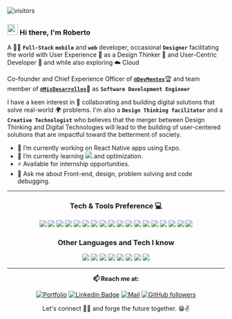 ![visitors](https://visitor-badge.laobi.icu/badge?page_id=rrQuintana.rrQuintana)

### <img src="https://raw.githubusercontent.com/iampavangandhi/iampavangandhi/master/gifs/Hi.gif" width="25px"> Hi there, I'm Roberto 

A 👨‍💻 **`Full-Stack`** **`mobile`** and **`web`** developer, occasional **`Designer`** facilitating the world with User Experience 🧐 as a Design Thinker 💭 and User-Centric Developer 💯 and while also exploring ☁️ Cloud

Co-founder and Chief Experience Officer of [**`@DevMentes`**](https://devmentes.com)🏆 and team member of [**`@MisDesarrollos`**](https://www.linkedin.com/company/misdesarrollos/mycompany/)💼 as **`Software Development Engineer`**

I have a keen interest in 🤝 collaborating and building digital solutions that solve real-world 🌍 problems. I'm also a **`Design Thinking facilitator`** and a **`Creative Technologist`** who believes that the merger between Design Thinking and Digital Technologies will lead to the building of user-centered solutions that are impactful toward the betterment of society.

- 🔭 I’m currently working on React Native apps using Expo.
- 🌱 I’m currently learning <img src="https://img.shields.io/badge/-Typescript-3178C6?style=flat&logo=typescript&logoColor=ffffff"> and optimization.
- ⚡ Available for internship opportunities.
- 💬 Ask me about Front-end, design, problem solving and code debugging.

---

<div align="center">

### Tech & Tools Preference 💻

<img src = "https://img.shields.io/badge/-HTML5-000?style=flat&logo=html5&logoColor=E34F26"> <img src = "https://img.shields.io/badge/-CSS3-000?style=flat&logo=css3&logoColor=1572B6">
<img src="https://img.shields.io/badge/-JavaScript-000?style=flat&logo=javascript&logoColor=eed718"> 
<img src="https://img.shields.io/badge/-React-000000?style=flat&logo=react&logoColor=00c8ff">
<img src="https://img.shields.io/badge/-React Native-000000?style=flat&logo=react&logoColor=00c8ff">
<img src="https://img.shields.io/badge/-Expo-000?style=flat&logo=expo&logoColor=fff">
<img src="https://img.shields.io/badge/-NextJs-000?style=flat&logo=next.js&logoColor=fff">
<img src="https://img.shields.io/badge/-MongoDB-000?style=flat&logo=mongodb&logoColor=4DB33D">
<img src="https://img.shields.io/badge/-MySQL-000?style=flat&logo=mysql&logoColor=F29111">
<img src="https://img.shields.io/badge/-PostgreSQL-000?style=flat&logo=postgresql&logoColor=4169E1">
<img src="https://img.shields.io/badge/ExpressJs-000?style=flat&logo=express&logoColor=fff">
<img src="https://img.shields.io/badge/-NodeJs-000?style=flat&logo=Node.js&logoColor=3C873A">
<img src="https://img.shields.io/badge/-Firebase-000?style=flat&logo=firebase&logoColor=FFA611">
<img src="https://img.shields.io/badge/-Adobe Illustrator-000000?style=flat&logo=adobeillustrator&logoColor=FF9A00">
<img src="https://img.shields.io/badge/-Tailwind CSS-000?style=flat&logo=tailwindcss&logoColor=06B6D4">
<img src="https://img.shields.io/badge/-Sass-000?style=flat&logo=sass&logoColor=cc6699">
<img src="https://img.shields.io/badge/-Bootstrap-000?style=flat&logo=bootstrap&logoColor=563D7C">
<img src="https://img.shields.io/badge/-MUI-000?style=flat&logo=mui&logoColor=007FFF">

### Other Languages and Tech I know
<img src="http://img.shields.io/badge/-Java-000?style=flat&logo=java&logoColor=F89820"> <img src="https://img.shields.io/badge/-C-000?style=flat&logo=c&logoColor=#A8B9CC"> <img src="https://img.shields.io/badge/-C++-000?style=flat&logo=cplusplus&logoColor=00599C"> <img src="https://img.shields.io/badge/-C sharp-000?style=flat&logo=csharp&logoColor=239120"> <img src="https://img.shields.io/badge/-Python-000?style=flat&logo=python&logoColor=#3776AB"> <img src="https://img.shields.io/badge/-Adobe Photoshop-000000?style=flat&logo=adobephotoshop&logoColor=#31A8FF"> <img src="http://img.shields.io/badge/-Markdown-000?style=flat&logo=markdown&logoColor=fff"> <img src="http://img.shields.io/badge/-Postman-000?style=flat&logo=postman&logoColor=FF6C37">


</div>

---

<div align="center">
  
**📫 Reach me at:**<br>

[![Portfolio](http://img.shields.io/badge/-Website-ffffff?style=flat&logo=data%3Aimage%2Fpng%3Bbase64%2CiVBORw0KGgoAAAANSUhEUgAAABAAAAAQCAYAAAAf8%2F9hAAAABHNCSVQICAgIfAhkiAAAAAlwSFlzAAAAdgAAAHYBTnsmCAAAABl0RVh0U29mdHdhcmUAd3d3Lmlua3NjYXBlLm9yZ5vuPBoAAAEYSURBVDiNxdHNK4RRFMfxzzMzhVJeirKwIZKVyG4WY22nrCwoG%2FkHbGYzO%2FkfLKysZSHFgmxtKCJkNTLEyEtZTGPx3KnpaWSS8q3bOffcc37ndC7%2FTYRldKKCdMJ%2Bxwbm8QJ57GMOV5jFaRD5iXyEHZzjCb24D7bYhEAugwOsNpHciCiNa7wlHiYTE%2FSggHEM4CTEsynxMmAME8GfRg6D4f6Kh%2BDf1HdKBTsaio4xhAscYhH96K4Ty2IF64hqAo%2FoQitmsIV2tKCMEs7QFk4ae6jWBEpYwzAy%2BAh%2BIYzfh6nQoBUj2BSUsjjCe5jkUrzUIj7rdvAs%2Fuo7bIu%2F%2BzYTOtaohIQkVew2iC9EWEJHg8dmKP%2By7g%2F5Ahl%2FO9wcY8OAAAAAAElFTkSuQmCC&logoColor=white)][website]
[![Linkedin Badge](https://img.shields.io/badge/-LinkedIn-blue?style=flat-square&logo=Linkedin&logoColor=white&link=https://www.linkedin.com/in/roberto-quintana-a83644243/)](https://www.linkedin.com/in/roberto-quintana-a83644243/)
[![Mail](https://img.shields.io/badge/-Gmail-D14836?style=flat&logo=gmail&logoColor=white)][mail]
[![GitHub followers](https://img.shields.io/github/followers/rrQuintana.svg?style=social&label=Follow&maxAge=2592000)](https://github.com/rrQuintana?tab=followers)

Let's connect 👨‍💻 and forge the future together. 😁✌

</div>



[mail]:mailto:rrquintana7@gmail.com
[website]: https://roberto-quintana.web.app/
